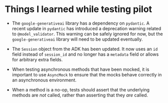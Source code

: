 
# Things I learned while testing pilot

- The `google-generativeai` library has a dependency on `pydantic`. A recent update in `pydantic` has introduced a deprecation warning related to `@model_validator`. This warning can be safely ignored for now, but the `google-generativeai` library will need to be updated eventually.

- The `Session` object from the ADK has been updated. It now uses an `id` field instead of `session_id` and no longer has a `metadata` field or allows for arbitrary extra fields.

- When testing asynchronous methods that have been mocked, it is important to use `AsyncMock` to ensure that the mocks behave correctly in an asynchronous environment.

- When a method is a no-op, tests should assert that the underlying methods are *not* called, rather than asserting that they *are* called.
